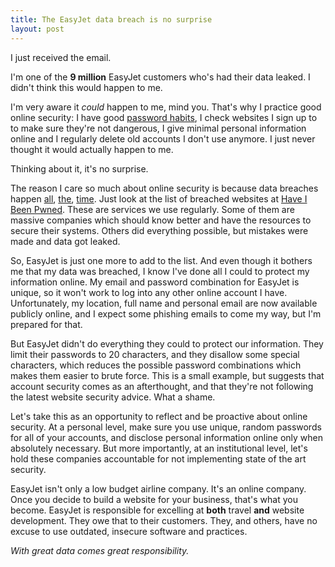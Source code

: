 ```yaml
---
title: The EasyJet data breach is no surprise
layout: post
---
```


I just received the email.

I'm one of the **9 million** EasyJet customers who's had their data leaked. I didn't think this would happen to me.

I'm very aware it _could_ happen to me, mind you. That's why I practice good online security: I have good [password habits](password-habits), I check websites I sign up to to make sure they're not dangerous, I give minimal personal information online and I regularly delete old accounts I don't use anymore. I just never thought it would actually happen to me.

Thinking about it, it's no surprise.

The reason I care so much about online security is because data breaches happen [all](https://www.theguardian.com/technology/2016/may/18/hacker-advertises-details-of-117-million-linkedin-users-on-darknet), [the](https://en.wikipedia.org/wiki/Yahoo!_data_breaches), [time](https://www.cnet.com/news/equifaxs-data-breach-by-the-numbers-the-full-breakdown/). Just look at the list of breached websites at [Have I Been Pwned](https://www.cnet.com/news/equifaxs-data-breach-by-the-numbers-the-full-breakdown/). These are services we use regularly. Some of them are massive companies which should know better and have the resources to secure their systems. Others did everything possible, but mistakes were made and data got leaked.

So, EasyJet is just one more to add to the list. And even though it bothers me that my data was breached, I know I've done all I could to protect my information online. My email and password combination for EasyJet is unique, so it won't work to log into any other online account I have. Unfortunately, my location, full name and personal email are now available publicly online, and I expect some phishing emails to come my way, but I'm prepared for that.

But EasyJet didn't do everything they could to protect our information. They limit their passwords to 20 characters, and they disallow some special characters, which reduces the possible password combinations which makes them easier to brute force. This is a small example, but suggests that account security comes as an afterthought, and that they're not following the latest website security advice. What a shame.

Let's take this as an opportunity to reflect and be proactive about online security. At a personal level, make sure you use unique, random passwords for all of your accounts, and disclose personal information online only when absolutely necessary. But more importantly, at an institutional level, let's hold these companies accountable for not implementing state of the art security.

EasyJet isn't only a low budget airline company. It's an online company. Once you decide to build a website for your business, that's what you become. EasyJet is responsible for excelling at **both** travel **and** website development. They owe that to their customers. They, and others, have no excuse to use outdated, insecure software and practices.

_With great data comes great responsibility._
